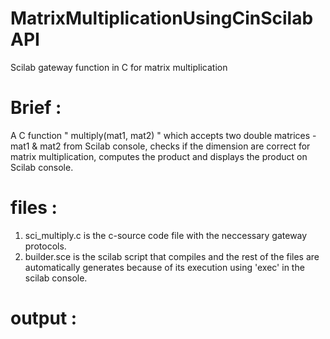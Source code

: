 # MatrixMultiplicationUsingCinScilabAPI
Scilab gateway function in C for matrix multiplication 

# Brief :
A C function " multiply(mat1, mat2) " which accepts two double matrices - mat1 & mat2 from Scilab console, checks if the dimension are correct for matrix multiplication, computes the product and displays the product on Scilab console.

# files :
1. sci_multiply.c is the c-source code file with the neccessary gateway protocols.
2. builder.sce is the scilab script that compiles and the rest of the files are automatically generates because of its execution using 'exec' in the scilab console.

# output :
